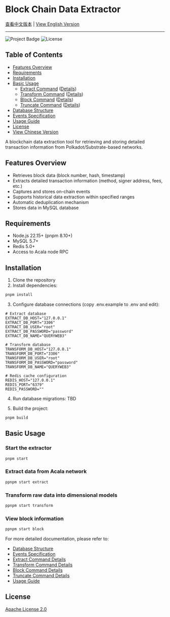 # Block Chain Data Extractor

[查看中文版本](README_cn.md) | [View English Version](#)

---

![Project Badge](https://img.shields.io/badge/Blockchain-Data-blue)
![License](https://img.shields.io/badge/License-Apache%202.0-green)

## Table of Contents
- [Features Overview](#features-overview)
- [Requirements](#requirements)
- [Installation](#installation)
- [Basic Usage](#basic-usage)
  - [Extract Command](#extract-command) ([Details](doc/en/extract_command.md))
  - [Transform Command](#transform-command) ([Details](doc/en/transform_command.md))
  - [Block Command](#block-command) ([Details](doc/en/block_command.md))
  - [Truncate Command](#truncate-command) ([Details](doc/en/truncate_command.md))
- [Database Structure](doc/en/database.md)
- [Events Specification](doc/en/events.md)
- [Usage Guide](doc/en/usage.md)
- [License](#license)
- [View Chinese Version](README_cn.md)

A blockchain data extraction tool for retrieving and storing detailed transaction information from Polkadot/Substrate-based networks.

## Features Overview

- Retrieves block data (block number, hash, timestamp)
- Extracts detailed transaction information (method, signer address, fees, etc.)
- Captures and stores on-chain events
- Supports historical data extraction within specified ranges
- Automatic deduplication mechanism
- Stores data in MySQL database

## Requirements

- Node.js 22.15+ (pnpm 8.10+)
- MySQL 5.7+
- Redis 5.0+
- Access to Acala node RPC

## Installation

1. Clone the repository
2. Install dependencies:
```bash
pnpm install
```

3. Configure database connections (copy .env.example to .env and edit):
```env
# Extract database
EXTRACT_DB_HOST="127.0.0.1"
EXTRACT_DB_PORT="3306"
EXTRACT_DB_USER="root"
EXTRACT_DB_PASSWORD="password"
EXTRACT_DB_NAME="QUERYWEB3"

# Transform database 
TRANSFORM_DB_HOST="127.0.0.1"
TRANSFORM_DB_PORT="3306"
TRANSFORM_DB_USER="root"
TRANSFORM_DB_PASSWORD="password"
TRANSFORM_DB_NAME="QUERYWEB3"

# Redis cache configuration
REDIS_HOST="127.0.0.1"
REDIS_PORT="6379"
REDIS_PASSWORD=""
```

4. Run database migrations:
TBD

5. Build the project:
```bash
pnpm build
```

## Basic Usage

### Start the extractor
```bash
pnpm start
```

### Extract data from Acala network
```bash
ppnpm start extract
```

### Transform raw data into dimensional models
```bash
ppnpm start transform
```

### View block information
```bash
ppnpm start block
```

For more detailed documentation, please refer to:
- [Database Structure](doc/en/database.md)
- [Events Specification](doc/en/events.md)  
- [Extract Command Details](doc/en/extract_command.md)
- [Transform Command Details](doc/en/transform_command.md)
- [Block Command Details](doc/en/block_command.md)
- [Truncate Command Details](doc/en/truncate_command.md)
- [Usage Guide](doc/en/usage.md)

## License

[Apache License 2.0](LICENSE)
